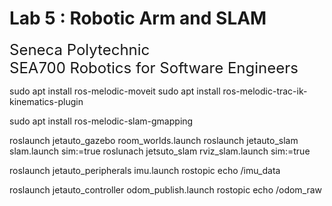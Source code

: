 # Lab 5 : Robotic Arm and SLAM

<font size="5">
Seneca Polytechnic</br>
SEA700 Robotics for Software Engineers
</font>




sudo apt install ros-melodic-moveit
sudo apt install ros-melodic-trac-ik-kinematics-plugin


sudo apt install ros-melodic-slam-gmapping

roslaunch jetauto_gazebo room_worlds.launch
roslaunch jetauto_slam slam.launch sim:=true
roslunach jetsuto_slam rviz_slam.launch sim:=true

roslaunch jetauto_peripherals imu.launch
rostopic echo /imu_data

roslaunch jetauto_controller odom_publish.launch
rostopic echo /odom_raw



<!--

sudo apt-get install ros-melodic-slam-gmapping


-->